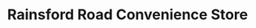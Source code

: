 ---
title: "Rainsford Road Convenience Store"
url: /chelmsford/rainsford-road-convenience-store/
shop: convenience
---